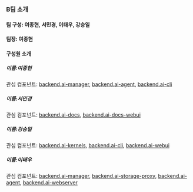 ### B팀 소개

#### 팀 구성: 여종현, 서민경, 이태우, 강승일
#### 팀장: 여종현


#### 구성원 소개 

##### 이름:여종현
관심 컴포넌트: 
[backend.ai-manager](https://github.com/lablup/backend.ai-manager), 
[backend.ai-agent](https://github.com/lablup/backend.ai-agent), 
[backend.ai-cli](https://github.com/lablup/backend.ai-cli)

##### 이름:서민경
관심 컴포넌트: 
[backend.ai-docs](https://github.com/lablup/backend.ai-docs), 
[backend.ai-docs-webui](https://github.com/lablup/backend.ai-webui)

##### 이름:강승일
관심 컴포넌트: 
[backend.ai-kernels](https://github.com/lablup/backend.ai-kernels), 
[backend.ai-cli](https://github.com/lablup/backend.ai-cli), 
[backend.ai-webui](https://github.com/lablup/backend.ai-webui)

##### 이름:이태우
관심 컴포넌트: 
[backend.ai-manager](https://github.com/lablup/backend.ai-manager), 
[backend.ai-storage-proxy](https://github.com/lablup/backend.ai-storage-proxy), 
[backend.ai-agent](https://github.com/lablup/backend.ai-agent), 
[backend.ai-webserver](https://github.com/lablup/backend.ai-webserver)
